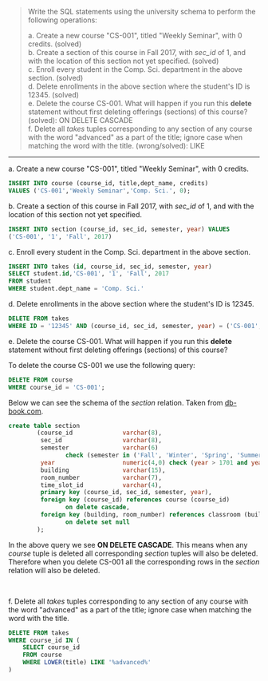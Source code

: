 > Write the SQL statements using the university schema to perform the following operations: 
> 
> a. Create a new course "CS-001", titled "Weekly Seminar", with 0 credits. (solved)<br>
> b. Create a section of this course in Fall 2017, with _sec_id_ of 1, and with the location 
> of this section not yet specified. (solved)<br> 
> c. Enroll every student in the Comp. Sci. department in the above section. (solved)<br> 
> d. Delete enrollments in the above section where the student's ID is 12345. (solved)<br> 
> e. Delete the course CS-001. What will happen if you run this **delete** statement 
> without first deleting offerings (sections) of this course? (solved): ON DELETE CASCADE<br> 
> f. Delete all _takes_ tuples corresponding to any section of any course with 
> the word "advanced" as a part of the title; ignore case when matching the word 
> with the title. (wrong/solved): LIKE<br> 

--------------------------------

a. Create a new course "CS-001", titled "Weekly Seminar", with 0 credits.

```sql
INSERT INTO course (course_id, title,dept_name, credits) 
VALUES ('CS-001','Weekly Seminar','Comp. Sci.', 0);
```

b. Create a section of this course in Fall 2017, with _sec_id_ of 1, and with the location 
of this section not yet specified.

```sql
INSERT INTO section (course_id, sec_id, semester, year) VALUES 
('CS-001', '1', 'Fall', 2017)
```

c. Enroll every student in the Comp. Sci. department in the above section.

```sql 
INSERT INTO takes (id, course_id, sec_id, semester, year) 
SELECT student.id,'CS-001', '1', 'Fall', 2017
FROM student 
WHERE student.dept_name = 'Comp. Sci.'
```

d. Delete enrollments in the above section where the student's ID is 12345.

```sql 
DELETE FROM takes 
WHERE ID = '12345' AND (course_id, sec_id, semester, year) = ('CS-001', '1', 'Fall', 2017)
```

e. Delete the course CS-001. What will happen if you run this **delete** statement 
without first deleting offerings (sections) of this course? <br>

To delete the course CS-001 we use the following query: 

```sql
DELETE FROM course
WHERE course_id = 'CS-001'; 
```

Below we can see the schema of the _section_ relation. Taken from [db-book.com](https://db-book.com).

```sql 
create table section
        (course_id              varchar(8),
         sec_id                 varchar(8),
         semester               varchar(6)
                check (semester in ('Fall', 'Winter', 'Spring', 'Summer')),
         year                   numeric(4,0) check (year > 1701 and year < 2100),
         building               varchar(15),
         room_number            varchar(7),
         time_slot_id           varchar(4),
         primary key (course_id, sec_id, semester, year),
         foreign key (course_id) references course (course_id)
                on delete cascade,
         foreign key (building, room_number) references classroom (building, room_number)
                on delete set null
        );
```

In the above query we see **ON DELETE CASCADE**. This means when any _course_ tuple is deleted
all corresponding _section_ tuples will also be deleted. Therefore when you delete CS-001 all
the corresponding rows in the _section_ relation will also be deleted. 

<br> 

f. Delete all _takes_ tuples corresponding to any section of any course with 
the word "advanced" as a part of the title; ignore case when matching the word 
with the title. <br>

```sql
DELETE FROM takes
WHERE course_id IN (
    SELECT course_id
    FROM course
    WHERE LOWER(title) LIKE '%advanced%'
)
```

